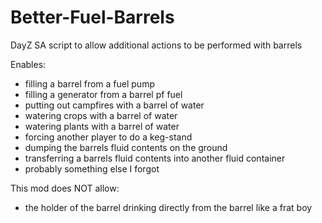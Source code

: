 # Better-Fuel-Barrels
DayZ SA script to allow additional actions to be performed with barrels


Enables:
 - filling a barrel from a fuel pump
 - filling a generator from a barrel pf fuel
 - putting out campfires with a barrel of water
 - watering crops with a barrel of water
 - watering plants with a barrel of water
 - forcing another player to do a keg-stand
 - dumping the barrels fluid contents on the ground
 - transferring a barrels fluid contents into another fluid container
 - probably something else I forgot

This mod does NOT allow:
 - the holder of the barrel drinking directly from the barrel like a frat boy
